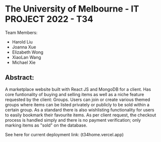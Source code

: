 # The University of Melbourne - IT PROJECT 2022 - T34

Team Members:
- Harold Liu
- Joanna Xue
- Elizabeth Wong
- XiaoLan Wang
- Michael Xie 

## Abstract:
A marketplace website built with React JS and MongoDB for a client. Has core funtionality of buying and selling items as well as a niche feature requested by the client: Groups. Users can join or create various themed groups where items can be listed privately or publicly to be sold within a certain group. As a standard there is also wishlisting functionality for users to easily bookmark their favourite items. As per client request, the checkout process is handled simply and there is no payment verification; only marking items as "sold" on the database. 

See here for current deployment link: (t34home.vercel.app)

